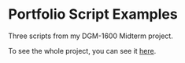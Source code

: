 # Portfolio Script Examples

Three scripts from my DGM-1600 Midterm project.

To see the whole project, you can see it [here](https://github.com/KristenODell/DGM-1600/tree/dev/Conventions%20and%20Syntax/Midterm2).

